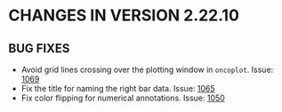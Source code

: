 # CHANGES IN VERSION 2.22.10

## BUG FIXES
- Avoid grid lines crossing over the plotting window in `oncoplot`. Issue: [1069](https://github.com/PoisonAlien/maftools/issues/1069)
- Fix the title for naming the right bar data. Issue: [1065](https://github.com/PoisonAlien/maftools/issues/1065)
- Fix color flipping for numerical annotations. Issue: [1050](https://github.com/PoisonAlien/maftools/issues/1050)
